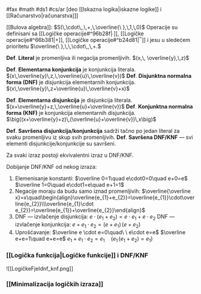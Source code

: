 #fax #math #ds1 #cs/ar [deo [[Iskazna logika|iskazne logike]] i [[Računarstvo|računarstva]]]
$\:$

[[Bulova algebra]]: $S(\,\cdot\,,\,+,\,\overline{\ },\,1,\,0)$
	Operacije su definisani sa [[Logičke operacije#^96b28f|∙]], [[Logičke operacije#^66b381|+]], [[Logičke operacije#^b24d81|‾]] i jesu u sledećem prioritetu $\overline{\ },\,\,\cdot\,,\,+.$

**Def**. **Literal**  je promenljiva ili negacija promenljivih. $(x,\, \overline{y},\,z)$

**Def**. **Elementarna konjunkcija** je konjunkcija literala. $(x\,\overline{y}\,z,\,\overline{u}\,\overline{v})$
**Def**. **Disjunktna normalna forma (DNF)** je disjunkcija elementarnih konjunkcija. $(x\,\overline{y}\,z+\overline{u}\,\overline{v}+x)$

**Def**. **Elementarna disjunkcija** je disjunkcija literala. $(x+\overline{y}+z,\,\overline{u}+\overline{v})$
**Def**. **Konjunktna normalna forma (KNF)** je konjunkcija elementarnih disjunkcija. $\big((x+\overline{y}+z)\,(\overline{u}+\overline{v})\,x\big)$

**Def**. **Savršena disjunkcija/konjunkcija** sadrži tačno po jedan literal za svaku promenljivu iz skup svih promenljivih.
**Def**. **Savršena DNF/KNF** — svi elementi disjunkcije/konjunkcije su savršeni.
$\:$

Za svaki izraz postoji ekvivalentni izraz u DNF/KNF.

Dobijanje DNF/KNF od nekog izraza:
1. Elemenisanje konstanti:
   $\overline 0=1\quad e\cdot0=0\quad e+0=e$
   $\overline 1=0\quad e\cdot1=e\quad e+1=1$
2. Negacije moraju da budu samo iznad promenljivih:
   $\overline{\overline x}=x\quad\begin{align}\overline{e_{1}+e_{2}}=\overline{e_{1}}\cdot\overline{e_{2}}\\\overline{e_{1}\cdot e_{2}}=\overline{e_{1}}+\overline{e_{2}}\end{align}$
3. DNF — izvlačenje disjunkcija: $e\cdot(e_{1}+e_{2})=e\cdot e_{1}+e\cdot e_{2}$
   DNF — izvlačenje konjunkcija: $e+e_{1}\cdot e_{2}=(e+e_{1})\,(e+e_{2})$
4. Uprošćavanje:
$\overline e \cdot e=0\quad\ \ e\cdot e=e$
$\overline e+e=1\quad e+e=e$
$e_{1}+e_{1}\cdot e_{2}=e_{1}\quad \Big(e_{1}\,(e_{1}+e_{2})=e_{1}\Big)$


### [[Logička funkcija|Logičke funkcije]] i DNF/KNF
![[LogičkeFjeIdnf_knf.png]]

### [[Minimalizacija logičkih izraza]]

